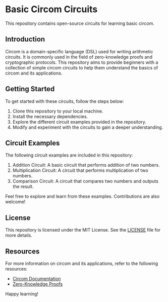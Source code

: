 # Basic Circom Circuits

This repository contains open-source circuits for learning basic circom.

## Introduction

Circom is a domain-specific language (DSL) used for writing arithmetic circuits. It is commonly used in the field of zero-knowledge proofs and cryptographic protocols. This repository aims to provide beginners with a collection of simple circom circuits to help them understand the basics of circom and its applications.

## Getting Started

To get started with these circuits, follow the steps below:

1. Clone this repository to your local machine.
2. Install the necessary dependencies.
3. Explore the different circuit examples provided in the repository.
4. Modify and experiment with the circuits to gain a deeper understanding.

## Circuit Examples

The following circuit examples are included in this repository:

1. Addition Circuit: A basic circuit that performs addition of two numbers.
2. Multiplication Circuit: A circuit that performs multiplication of two numbers.
3. Comparison Circuit: A circuit that compares two numbers and outputs the result.

Feel free to explore and learn from these examples. Contributions are also welcome!

## License

This repository is licensed under the MIT License. See the [LICENSE](LICENSE) file for more details.

## Resources

For more information on circom and its applications, refer to the following resources:

- [Circom Documentation](https://circom.readthedocs.io/)
- [Zero-Knowledge Proofs](https://en.wikipedia.org/wiki/Zero-knowledge_proof)

Happy learning!
